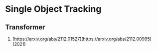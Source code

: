 #  Single Object Tracking

## Transformer
1. [https://arxiv.org/abs/2112.01527](https://arxiv.org/abs/2112.00995) (2021)

